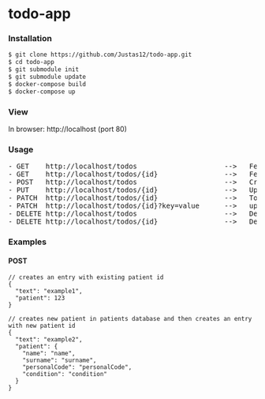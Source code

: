 # todo-app
### Installation

```sh
$ git clone https://github.com/Justas12/todo-app.git
$ cd todo-app
$ git submodule init
$ git submodule update
$ docker-compose build
$ docker-compose up
```

### View
In browser: http://localhost (port 80)

### Usage
<pre>
- GET    http://localhost/todos                     -->   Fetch all objects
- GET    http://localhost/todos/{id}                -->   Fetch object with specified id
- POST   http://localhost/todos                     -->   Create new object (At minimum 'text' and 'patient' property is required)
- PUT    http://localhost/todos/{id}                -->   Update existing object
- PATCH  http://localhost/todos/{id}                -->   Toggle 'completed' field (true/false) on specified object
- PATCH  http://localhost/todos/{id}?key=value      -->   update field 'key' with 'value' on specified object
- DELETE http://localhost/todos                     -->   Delete all objects
- DELETE http://localhost/todos/{id}                -->   Delete object with specified id
</pre>


### Examples

#### POST
```
// creates an entry with existing patient id
{
  "text": "example1",
  "patient": 123
}

// creates new patient in patients database and then creates an entry with new patient id
{
  "text": "example2",
  "patient": {
    "name": "name",
    "surname": "surname",
    "personalCode": "personalCode",
    "condition": "condition"
  }
}
```
